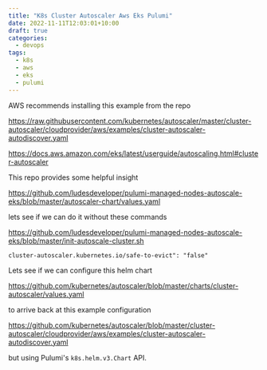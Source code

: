 ```yaml
---
title: "K8s Cluster Autoscaler Aws Eks Pulumi"
date: 2022-11-11T12:03:01+10:00
draft: true
categories:
  - devops
tags:
  - k8s
  - aws
  - eks
  - pulumi
---
```


AWS recommends installing this example from the repo

https://raw.githubusercontent.com/kubernetes/autoscaler/master/cluster-autoscaler/cloudprovider/aws/examples/cluster-autoscaler-autodiscover.yaml

https://docs.aws.amazon.com/eks/latest/userguide/autoscaling.html#cluster-autoscaler

This repo provides some helpful insight

https://github.com/ludesdeveloper/pulumi-managed-nodes-autoscale-eks/blob/master/autoscaler-chart/values.yaml

lets see if we can do it without these commands

https://github.com/ludesdeveloper/pulumi-managed-nodes-autoscale-eks/blob/master/init-autoscale-cluster.sh

`cluster-autoscaler.kubernetes.io/safe-to-evict": "false"`

Lets see if we can configure this helm chart

https://github.com/kubernetes/autoscaler/blob/master/charts/cluster-autoscaler/values.yaml

to arrive back at this example configuration

https://github.com/kubernetes/autoscaler/blob/master/cluster-autoscaler/cloudprovider/aws/examples/cluster-autoscaler-autodiscover.yaml

but using Pulumi's `k8s.helm.v3.Chart` API.
